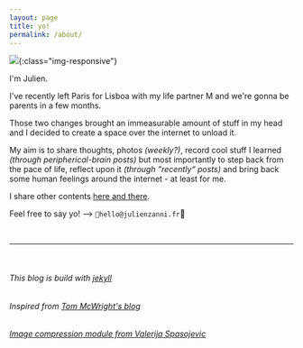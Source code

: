 ```yaml
---
layout: page
title: yo! 
permalink: /about/
---
```


![](/assets/photos/auto_portrait.jpg){:class="img-responsive"}

I'm Julien.

I've recently left Paris for Lisboa with my life partner M and we're gonna be parents in a few months.

Those two changes brought an immeasurable amount of stuff in my head and I decided to create a space over the internet to unload it. 

My aim is to share thoughts, photos _(weekly?)_, record cool stuff I learned _(through peripherical-brain posts)_ but most importantly to step back from the pace of life, reflect upon it _(through "recently“ posts)_ and bring back some human feelings around the internet - at least for me.

I share other contents [here and there](https://twitter.com/julienzanni).

Feel free to say yo! -->  `hello@julienzanni.fr`

<br>

---

<br>

###### _This blog is build with [jekyll](https://jekyllrb.com/)_
###### _Inspired from [Tom McWright's blog](https://macwright.org/)_
###### _[Image compression module from Valerija Spasojevic](https://github.com/valerijaspasojevic/jekyll-compress-images)_